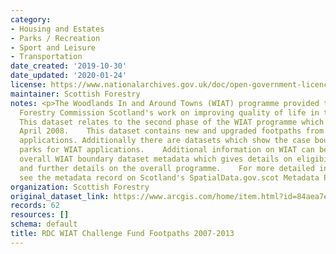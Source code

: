 ```yaml
---
category:
- Housing and Estates
- Parks / Recreation
- Sport and Leisure
- Transportation
date_created: '2019-10-30'
date_updated: '2020-01-24'
license: https://www.nationalarchives.gov.uk/doc/open-government-licence/version/3/
maintainer: Scottish Forestry
notes: <p>The Woodlands In and Around Towns (WIAT) programme provided the focus for
  Forestry Commission Scotland's work on improving quality of life in towns and cities.
  This dataset relates to the second phase of the WIAT programme which started in
  April 2008.    This dataset contains new and upgraded footpaths from approved WIAT
  applications. Additionally there are datasets which show the case boundary and car
  parks for WIAT applications.    Additional information on WIAT can be found in the
  overall WIAT boundary dataset metadata which gives details on eligibility criteria
  and further details on the overall programme.    For more detailed information please
  see the metadata record on Scotland's SpatialData.gov.scot Metadata Portal.</p>
organization: Scottish Forestry
original_dataset_link: https://www.arcgis.com/home/item.html?id=84aea7e48956419da06973c0f5d32066
records: 62
resources: []
schema: default
title: RDC WIAT Challenge Fund Footpaths 2007-2013
---
```

